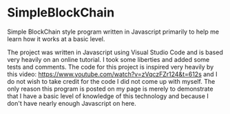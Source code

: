 # SimpleBlockChain
Simple BlockChain style program written in Javascript primarily to help me learn how it works at a basic level.

The project was written in Javascript using Visual Studio Code and is based very heavily on an online tutorial. I took some liberties and added some tests and comments. The code for this project is inspired very heavily by this video: https://www.youtube.com/watch?v=zVqczFZr124&t=612s and I do not wish to take credit for the code I did not come up with myself. The only reason this program is posted on my page is merely to demonstrate that I have a basic level of knowledge of this technology and because I don't have nearly enough Javascript on here. 
